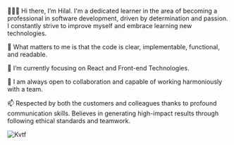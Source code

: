 
👋👩‍💻 Hi there, I’m Hilal.  I'm a dedicated learner in the area of becoming a professional in software development, driven by determination and passion. I constantly strive to improve myself and embrace learning new technologies.

👀 What matters to me is that the code is clear, implementable, functional, and readable.

🌱 I’m currently focusing on React and Front-end Technologies.

💞️ I am always open to collaboration and capable of working harmoniously with a team.

📫 Respected by both the customers and colleagues thanks to profound communication skills. Believes in generating high-impact results through following ethical standards and teamwork.

![Kvtf](https://github.com/hilalkrglmz/hilalkrglmz/assets/140657703/72c54015-e667-47c3-8a6d-0042a386ca67)

<!---
hilalkrglmz/hilalkrglmz is a ✨ special ✨ repository because its `README.md` (this file) appears on your GitHub profile.
You can click the Preview link to take a look at your changes.
--->
